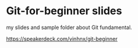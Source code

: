 # Git-for-beginner slides
my slides and sample folder about Git fundamental.

https://speakerdeck.com/vinhnx/git-beginner
